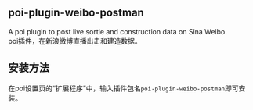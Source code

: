 poi-plugin-weibo-postman
------------------------
A poi plugin to post live sortie and construction data on Sina Weibo.  
poi插件，在新浪微博直播出击和建造数据。

安装方法
------
在poi设置页的“扩展程序”中，输入插件包名`poi-plugin-weibo-postman`即可安装。
